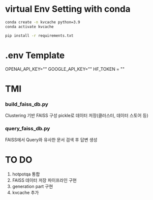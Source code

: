 # virtual Env Setting with conda

```bash
conda create -n kvcache python=3.9
conda activate kvcache
```

```bash
pip install -r requirements.txt
```

# .env Template
OPENAI_API_KEY=""
GOOGLE_API_KEY=""
HF_TOKEN = ""

# TMI
### build_faiss_db.py
Clustering 기반 FAISS 구성
pickle로 데이터 저장(클러스터, 데이터 스토어 등)

### query_faiss_db.py
FAISS에서 Query와 유사한 문서 검색 후 답변 생성

# TO DO
1. hotpotqa 통합
2. FAISS 데이터 저장 파이프라인 구현
3. generation part 구현
4. kvcache 추가

